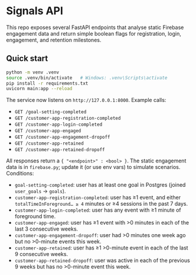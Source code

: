 # Signals API

This repo exposes several FastAPI endpoints that analyse static Firebase engagement data and return simple boolean flags for registration, login, engagement, and retention milestones.

## Quick start

```bash
python -m venv .venv
source .venv/bin/activate   # Windows: .venv\Scripts\activate
pip install -r requirements.txt
uvicorn main:app --reload
```

The service now listens on `http://127.0.0.1:8000`. Example calls:

- `GET /goal-setting-completed`
- `GET /customer-app-registration-completed`
- `GET /customer-app-login-completed`
- `GET /customer-app-engaged`
- `GET /customer-app-engagement-dropoff`
- `GET /customer-app-retained`
- `GET /customer-app-retained-dropoff`

All responses return a `{ "<endpoint>" : <bool> }`. The static engagement data is in `firebase.py`; update it (or use env vars) to simulate scenarios. Conditions:

- `goal-setting-completed`: user has at least one goal in Postgres (joined `user_goals` → `goals`).
- `customer-app-registration-completed`: user has ≥1 event, and either `totalTimeInForeground… ≥ 4` minutes or ≥4 sessions in the past 7 days.
- `customer-app-login-completed`: user has any event with ≥1 minute of foreground time.
- `customer-app-engaged`: user has ≥1 event with >0 minutes in each of the last 3 consecutive weeks.
- `customer-app-engagement-dropoff`: user had >0 minutes one week ago but no >0-minute events this week.
- `customer-app-retained`: user has ≥1 >0-minute event in each of the last 9 consecutive weeks.
- `customer-app-retained-dropoff`: user was active in each of the previous 9 weeks but has no >0-minute event this week.
